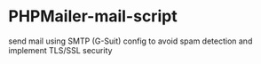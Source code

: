 # PHPMailer-mail-script
send mail using SMTP (G-Suit) config to avoid spam detection and implement TLS/SSL security
